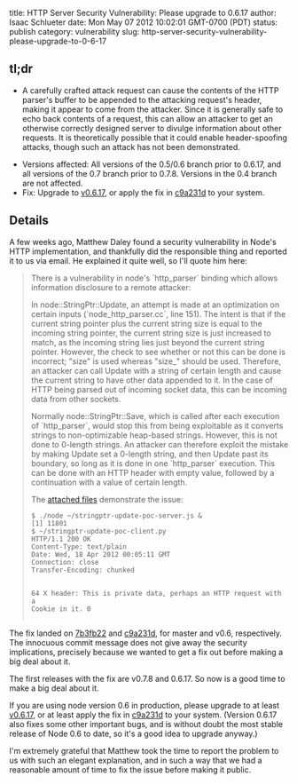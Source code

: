 title: HTTP Server Security Vulnerability: Please upgrade to 0.6.17
author: Isaac Schlueter
date: Mon May 07 2012 10:02:01 GMT-0700 (PDT)
status: publish
category: vulnerability
slug: http-server-security-vulnerability-please-upgrade-to-0-6-17

<h2>tl;dr</h2>

<ul><li><p>A carefully crafted attack request can cause the contents of the HTTP parser's buffer to be appended to the attacking request's header, making it appear to come from the attacker.  Since it is generally safe to echo back contents of a request, this can allow an attacker to get an otherwise correctly designed server to divulge information about other requests.  It is theoretically possible that it could enable header-spoofing attacks, though such an attack has not been demonstrated.</li>
<li>Versions affected: All versions of the 0.5/0.6 branch prior to 0.6.17, and all versions of the 0.7 branch prior to 0.7.8.  Versions in the 0.4 branch are not affected.</li>
<li>Fix: Upgrade to <a href="http://blog.nodejs.org/2012/05/04/version-0-6-17-stable/">v0.6.17</a>, or apply the fix in <a href="https://github.com/joyent/node/commit/c9a231d">c9a231d</a> to your system.</li></ul>

<h2>Details</h2>

<p>A few weeks ago, Matthew Daley found a security vulnerability in Node&apos;s HTTP implementation, and thankfully did the responsible thing and reported it to us via email.  He explained it quite well, so I'll quote him here:</p>
<blockquote>
<p>There is a vulnerability in node&apos;s `http_parser` binding which allows information disclosure to a remote attacker:

</p>
<p>In node::StringPtr::Update, an attempt is made at an optimization on certain inputs (`node_http_parser.cc`, line 151). The intent is that if the current string pointer plus the current string size is equal to the incoming string pointer, the current string size is just increased to match, as the incoming string lies just beyond the current string pointer. However, the check to see whether or not this can be done is incorrect; &quot;size&quot; is used whereas &quot;size_&quot; should be used. Therefore, an attacker can call Update with a string of certain length and cause the current string to have other data appended to it. In the case of HTTP being parsed out of incoming socket data, this can be incoming data from other sockets.

</p>
<p>Normally node::StringPtr::Save, which is called after each execution of `http_parser`, would stop this from being exploitable as it converts strings to non-optimizable heap-based strings. However, this is not done to 0-length strings. An attacker can therefore exploit the mistake by making Update set a 0-length string, and then Update past its boundary, so long as it is done in one `http_parser` execution. This can be done with an HTTP header with empty value, followed by a continuation with a value of certain length.

</p>
<p>The <a href="https://gist.github.com/2628868">attached files</a> demonstrate the issue:  </p>
<pre><code>$ ./node ~/stringptr-update-poc-server.js &amp;
[1] 11801
$ ~/stringptr-update-poc-client.py
HTTP/1.1 200 OK
Content-Type: text/plain
Date: Wed, 18 Apr 2012 00:05:11 GMT
Connection: close
Transfer-Encoding: chunked

64
X header:
 This is private data, perhaps an HTTP request with a Cookie in it.
0</code></pre>
</blockquote>
<p>The fix landed on <a href="https://github.com/joyent/node/commit/7b3fb22">7b3fb22</a> and <a href="https://github.com/joyent/node/commit/c9a231d">c9a231d</a>, for master and v0.6, respectively.  The innocuous commit message does not give away the security implications, precisely because we wanted to get a fix out before making a big deal about it.  </p>
<p>The first releases with the fix are v0.7.8 and 0.6.17.  So now is a good time to make a big deal about it.  </p>
<p>If you are using node version 0.6 in production, please upgrade to at least <a href="http://blog.nodejs.org/2012/05/04/version-0-6-17-stable/">v0.6.17</a>, or at least apply the fix in <a href="https://github.com/joyent/node/commit/c9a231d">c9a231d</a> to your system. (Version 0.6.17 also fixes some other important bugs, and is without doubt the most stable release of Node 0.6 to date, so it&apos;s a good idea to upgrade anyway.)  </p>
<p>I&apos;m extremely grateful that Matthew took the time to report the problem to us with such an elegant explanation, and in such a way that we had a reasonable amount of time to fix the issue before making it public. </p>
